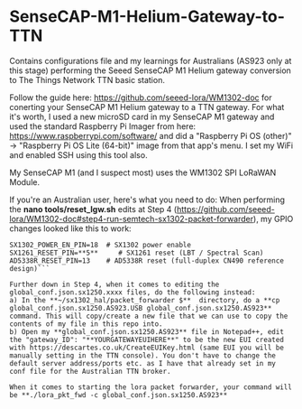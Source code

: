 # SenseCAP-M1-Helium-Gateway-to-TTN
Contains configurations file and my learnings for Australians (AS923 only at this stage) performing the Seeed SenseCAP M1 Helium gateway conversion to The Things Network TTN basic station.

Follow the guide here: https://github.com/seeed-lora/WM1302-doc for conerting your SenseCAP M1 Helium gateway to a TTN gateway.
For what it's worth, I used a new microSD card in my SenseCAP M1 gateway and used the standard Raspberry Pi Imager from here: https://www.raspberrypi.com/software/ and did a "Raspberry Pi OS (other)" -> "Raspberry Pi OS Lite (64-bit)" image from that app's menu. I set my WiFi and enabled SSH using this tool also.

My SenseCAP M1 (and I suspect most) uses the WM1302 SPI LoRaWAN Module.

If you're an Australian user, here's what you need to do:
When performing the **nano tools/reset_lgw.sh** edits at Step 4 (https://github.com/seeed-lora/WM1302-doc#step4-run-semtech-sx1302-packet-forwarder), my GPIO changes looked like this to work:

```SX1302_RESET_PIN=**17**     # SX1302 reset
SX1302_POWER_EN_PIN=18  # SX1302 power enable
SX1261_RESET_PIN=**5**     # SX1261 reset (LBT / Spectral Scan)
AD5338R_RESET_PIN=13    # AD5338R reset (full-duplex CN490 reference design)```

Further down in Step 4, when it comes to editing the global_conf.json.sx1250.xxxx files, do the following instead:
a) In the **~/sx1302_hal/packet_forwarder $**  directory, do a **cp global_conf.json.sx1250.AS923.USB global_conf.json.sx1250.AS923** command. This will copy/create a new file that we can use to copy the contents of my file in this repo into.
b) Open my **global_conf.json.sx1250.AS923** file in Notepad++, edit the "gateway_ID": "**YOURGATEWAYEUIHERE**" to be the new EUI created with https://descartes.co.uk/CreateEUIKey.html (same EUI you will be manually setting in the TTN console). You don't have to change the default server address/ports etc. as I have that already set in my conf file for the Australian TTN broker. 

When it comes to starting the lora packet forwarder, your command will be **./lora_pkt_fwd -c global_conf.json.sx1250.AS923**



